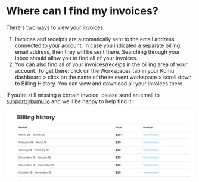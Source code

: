 # Where can I find my invoices? 

There's two ways to view your invoices: 

1. Invoices and receipts are automatically sent to the email address connected to your account. In case you indicated a separate billing email address, then they will be sent there. Searching through your inbox should allow you to find all of your invoices.
2. You can also find all of your invoices/receips in the billing area of your account. To get there: click on the Workspaces tab in your Kumu dashboard > click on the name of the relevent workspace > scroll down to Billing History. You can view and download all your invoices there. 

If you're still missing a certain invoice, please send an email to support@kumu.io and we'll be happy to help find it!


![Invoices](/images/invoices.png)
